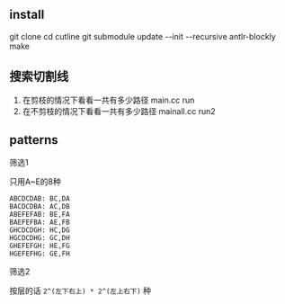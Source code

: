 ## install

git clone
cd cutline
git submodule update --init --recursive antlr-blockly
make


## 搜索切割线

1. 在剪枝的情况下看看一共有多少路径 main.cc run
1. 在不剪枝的情况下看看一共有多少路径 mainall.cc run2

## patterns

筛选1

只用A~E的8种

```
ABCDCDAB: BC,DA
BACDCDBA: AC,DB
ABEFEFAB: BE,FA
BAEFEFBA: AE,FB
GHCDCDGH: HC,DG
HGCDCDHG: GC,DH
GHEFEFGH: HE,FG
HGEFEFHG: GE,FH
```

筛选2

按层的话 `2^(左下右上) * 2^(左上右下)` 种

